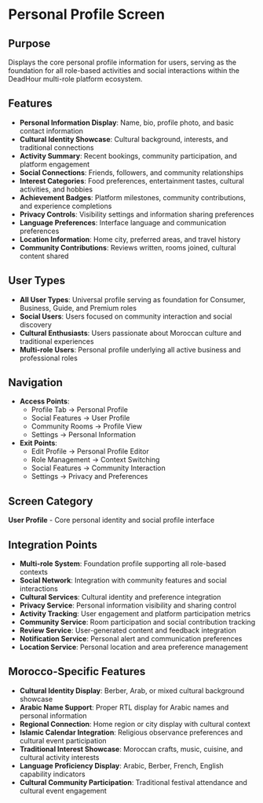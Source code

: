 # Personal Profile Screen

## Purpose
Displays the core personal profile information for users, serving as the foundation for all role-based activities and social interactions within the DeadHour multi-role platform ecosystem.

## Features
- **Personal Information Display**: Name, bio, profile photo, and basic contact information
- **Cultural Identity Showcase**: Cultural background, interests, and traditional connections
- **Activity Summary**: Recent bookings, community participation, and platform engagement
- **Social Connections**: Friends, followers, and community relationships
- **Interest Categories**: Food preferences, entertainment tastes, cultural activities, and hobbies
- **Achievement Badges**: Platform milestones, community contributions, and experience completions
- **Privacy Controls**: Visibility settings and information sharing preferences
- **Language Preferences**: Interface language and communication preferences
- **Location Information**: Home city, preferred areas, and travel history
- **Community Contributions**: Reviews written, rooms joined, cultural content shared

## User Types
- **All User Types**: Universal profile serving as foundation for Consumer, Business, Guide, and Premium roles
- **Social Users**: Users focused on community interaction and social discovery
- **Cultural Enthusiasts**: Users passionate about Moroccan culture and traditional experiences
- **Multi-role Users**: Personal profile underlying all active business and professional roles

## Navigation
- **Access Points**:
  - Profile Tab → Personal Profile
  - Social Features → User Profile
  - Community Rooms → Profile View
  - Settings → Personal Information
- **Exit Points**:
  - Edit Profile → Personal Profile Editor
  - Role Management → Context Switching
  - Social Features → Community Interaction
  - Settings → Privacy and Preferences

## Screen Category
**User Profile** - Core personal identity and social profile interface

## Integration Points
- **Multi-role System**: Foundation profile supporting all role-based contexts
- **Social Network**: Integration with community features and social interactions
- **Cultural Services**: Cultural identity and preference integration
- **Privacy Service**: Personal information visibility and sharing control
- **Activity Tracking**: User engagement and platform participation metrics
- **Community Service**: Room participation and social contribution tracking
- **Review Service**: User-generated content and feedback integration
- **Notification Service**: Personal alert and communication preferences
- **Location Service**: Personal location and area preference management

## Morocco-Specific Features
- **Cultural Identity Display**: Berber, Arab, or mixed cultural background showcase
- **Arabic Name Support**: Proper RTL display for Arabic names and personal information
- **Regional Connection**: Home region or city display with cultural context
- **Islamic Calendar Integration**: Religious observance preferences and cultural event participation
- **Traditional Interest Showcase**: Moroccan crafts, music, cuisine, and cultural activity interests
- **Language Proficiency Display**: Arabic, Berber, French, English capability indicators
- **Cultural Community Participation**: Traditional festival attendance and cultural event engagement